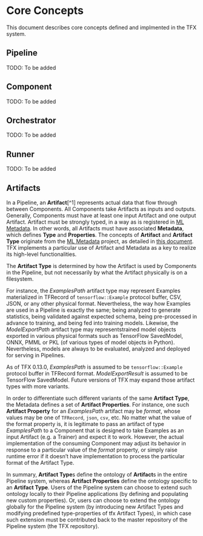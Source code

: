 # Core Concepts

This document describes core concepts defined and implmented in the TFX system.

## Pipeline

TODO: To be added

## Component

TODO: To be added

## Orchestrator

TODO: To be added

## Runner

TODO: To be added

## Artifacts

In a Pipeline, an **Artifact**[^1] represents actual data that flow through
between Components. All Components take Artifacts as inputs and outputs.
Generally, Components must have at least one input Artifact and one output
Artifact. Artifact must be strongly typed, in a way as is registered in
[ML Metadata](https://www.tensorflow.org/tfx/guide/mlmd). In other words,
all Artifacts must have associated **Metadata**, which defines **Type** and
**Properties**. The concepts of **Artifact** and **Artifact Type** originate
from the [ML Metadata](https://github.com/google/ml-metadata) project,
as detailed in [this document](https://github.com/google/ml-metadata/blob/master/g3doc/get_started.md#concepts).
TFX implements a particular use of Artifact and Metadata as a key to realize its
high-level functionalities.

The **Artifact Type** is determined by how the Artifact is used by Components
in the Pipeline,  but not necessarily by what the Artifact physically is on
a filesystem.

For instance, the *ExamplesPath* artifact type may represent Examples
materialized in TFRecord of `tensorflow::Example` protocol buffer, CSV, JSON,
or any other physical format. Nevertheless, the way how Examples are used in
a Pipeline is exactly the same; being analyzed to generate statistics, being
validated against expected schema, being pre-processed in advance to training,
and being fed into training models. Likewise, the *ModelExportPath* artifact
type may representstrained model objects exported in various physical formats
such as TensorFlow SavedModel, ONNX, PMML or PKL (of various types of model
objects in Python). Nevertheless, models are always to be evaluated, analyzed
and deployed for serving in Pipelines.

As of TFX 0.13.0, *ExamplesPath* is assumed to be `tensorflow::Example`
protocol buffer in TFRecord format. *ModelExportResult* is assumed to be
TensorFlow SavedModel. Future versions of TFX may expand those artifact types
with more variants.

In order to differentiate such different variants of the same **Artifact Type**,
the Metadata defines a set of **Artifact Properties**. For instance, one such
**Artifact Property** for an *ExamplesPath* artifact may be *format*, whose
values may be one of `TFRecord`, `json`, `csv`, etc. No matter what the value of
the format property is, it is legitimate to pass an artifact of type
*ExamplesPath* to a Component that is designed to take Examples as an input
Artifact (e.g. a Trainer) and expect it to work. However, the actual
implementation of the consuming Component may adjust its behavior in response to
a particular value of the *format* property, or simply raise runtime error if
it doesn’t have implementation to process the particular format of the
Artifact Type.

In summary, **Artifact Type**s define the ontology of **Artifact**s in the
entire Pipeline system, whereas **Artifact Properties** define the ontology
specific to an **Artifact Type**. Users of the Pipeline system can choose to
extend such ontology locally to their Pipeline applications (by defining and
populating new custom properties). Or, users can choose to extend the ontology
globally for the Pipeline system (by introducing new Artifact Types and
modifying predefined type-properties of tfx Artifact Types), in which case such
extension must be contributed back to the master repository of the Pipeline
system (the TFX repository).
